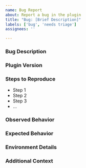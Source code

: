 ```yaml
---
name: Bug Report
about: Report a bug in the plugin
title: "Bug: [Brief Description]"
labels: ['bug', 'needs triage']
assignees: ''

---
```


<!-- Before submitting, please check if an existing open or closed issue already reports this bug. -->


### Bug Description
<!-- Briefly describe the bug you encountered, including any relevant error messages. -->


### Plugin Version
<!-- Specify the version of the plugin you are using. -->


### Steps to Reproduce
<!-- Provide detailed steps to reproduce the issue, including any configuration settings. -->
- Step 1
- Step 2
- Step 3
- ...


### Observed Behavior
<!-- Describe the actual behavior, including logs, errors, or unexpected results. -->


### Expected Behavior
<!-- Describe what you expected to happen. -->


### Environment Details
<!-- Provide relevant details such as OS (Windows, Mac, Amazon Linux, etc.), SDK configuration, and any other relevant environment details. -->


### Additional Context
<!-- Include any other information that may help diagnose the issue. -->